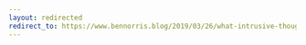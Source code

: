 ```yaml
---
layout: redirected
redirect_to: https://www.bennorris.blog/2019/03/26/what-intrusive-thoughts.html
---
```


